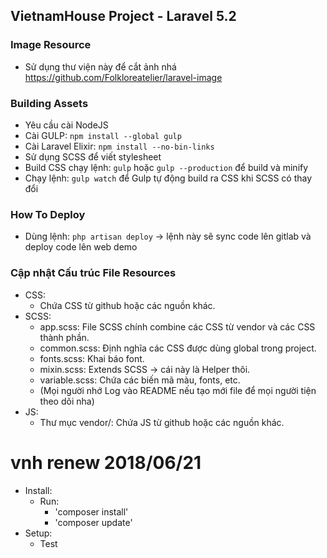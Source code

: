 ## VietnamHouse Project - Laravel 5.2

### Image Resource
- Sử dụng thư viện này để cắt ảnh nhá https://github.com/Folkloreatelier/laravel-image

### Building Assets
- Yêu cầu cài NodeJS
- Cài GULP: `npm install --global gulp`
- Cài Laravel Elixir: `npm install --no-bin-links`
- Sử dụng SCSS để viết stylesheet
- Build CSS chạy lệnh: `gulp` hoặc `gulp --production` để build và minify
- Chạy lệnh: `gulp watch` để Gulp tự động build ra CSS khi SCSS có thay đổi

### How To Deploy
- Dùng lệnh: `php artisan deploy` -> lệnh này sẽ sync code lên gitlab và deploy code lên web demo

### Cập nhật Cấu trúc File Resources
- CSS:
    - Chứa CSS từ github hoặc các nguồn khác.
- SCSS:
    - app.scss: File SCSS chính combine các CSS từ vendor và các CSS thành phần.
    - common.scss: Định nghĩa các CSS được dùng global trong project.
    - fonts.scss: Khai báo font.
    - mixin.scss: Extends SCSS -> cái này là Helper thôi.
    - variable.scss: Chứa các biến mã màu, fonts, etc.
    - (Mọi người nhớ Log vào README nếu tạo mới file để mọi người tiện theo dõi nha)
- JS:
    - Thư mục vendor/: Chứa JS từ github hoặc các nguồn khác.

# vnh renew 2018/06/21
- Install:
    - Run:
        - 'composer install'
        - 'composer update'
- Setup:
    - Test
